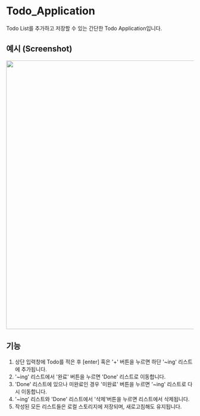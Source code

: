 # Todo_Application

Todo List를 추가하고 저장할 수 있는 간단한 Todo Application입니다.

## 예시 (Screenshot)

<img src="img/TodoListReactscreenshot.gif" width="720" height=auto/>

## 기능
1. 상단 입력창에 Todo를 적은 후 [enter] 혹은 '+' 버튼을 누르면 하단 '~ing' 리스트에 추가됩니다.
2. '~ing' 리스트에서 '완료' 버튼을 누르면 'Done' 리스트로 이동합니다.
3. 'Done' 리스트에 있으나 미완료인 경우 '미완료' 버튼을 누르면 '~ing' 리스트로 다시 이동합니다.
4. '~ing' 리스트와 'Done' 리스트에서 '삭제'버튼을 누르면 리스트에서 삭제됩니다.
5. 작성된 모든 리스트들은 로컬 스토리지에 저장되며, 새로고침해도 유지됩니다.
